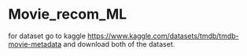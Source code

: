 # Movie_recom_ML
for dataset go to kaggle
https://www.kaggle.com/datasets/tmdb/tmdb-movie-metadata
and download both of the dataset. 
